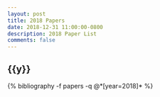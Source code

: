 ```yaml
---
layout: post
title: 2018 Papers
date: 2018-12-31 11:00:00-0800
description: 2018 Paper List
comments: false
---
```


<div class="publications">


  <h2 class="year">{{y}}</h2>
  {% bibliography -f papers -q @*[year=2018]* %}

</div>

